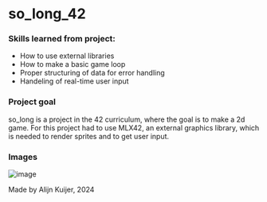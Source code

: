 # so_long_42

### Skills learned from project:
- How to use external libraries
- How to make a basic game loop
- Proper structuring of data for error handling
- Handeling of real-time user input

### Project goal
so_long is a project in the 42 curriculum, where the goal is to make a 2d game. For this project had to use MLX42, an external graphics library, which is needed to render sprites and to get user input.

### Images

![image](https://github.com/user-attachments/assets/e5cfbdb7-3e6d-420e-a4f2-6a6627bbfdef)


Made by Alijn Kuijer, 2024
